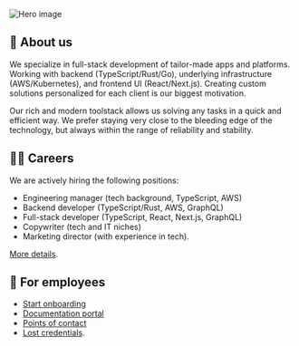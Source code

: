 ![Hero image](https://github.com/ottofeller/.github/blob/main/images/hero.png)

## 👋 About us
We specialize in full-stack development of tailor-made apps and platforms. Working with backend (TypeScript/Rust/Go), underlying infrastructure (AWS/Kubernetes), and frontend UI (React/Next.js). Creating custom solutions personalized for each client is our biggest motivation.

Our rich and modern toolstack allows us solving any tasks in a quick and efficient way. We prefer staying very close to the bleeding edge of the technology, but always within the range of reliability and stability.

## 🧑‍💻 Careers
We are actively hiring the following positions:
* Engineering manager (tech background, TypeScript, AWS)
* Backend developer (TypeScript/Rust, AWS, GraphQL)
* Full-stack developer (TypeScript, React, Next.js, GraphQL)
* Copywriter (tech and IT niches)
* Marketing director (with experience in tech).

[More details](https://ottofeller.com/careers).

## 👑 For employees
* [Start onboarding](https://github.com/ottofeller/docs/blob/master/start-onboarding.md)
* [Documentation portal](https://github.com/ottofeller/docs)
* [Points of contact](https://github.com/ottofeller/docs/blob/master/start-onboarding.md#-communication)
* [Lost credentials](mailto:artem@ottofeller.com).
